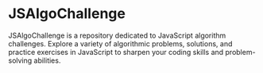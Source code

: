 # JSAlgoChallenge
JSAlgoChallenge is a repository dedicated to JavaScript algorithm challenges. Explore a variety of algorithmic problems, solutions, and practice exercises in JavaScript to sharpen your coding skills and problem-solving abilities.
